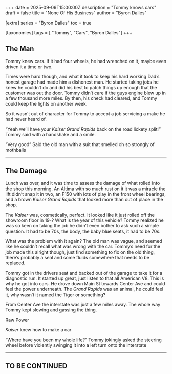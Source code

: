 +++
date = 2025-09-09T15:00:00Z
description = "Tommy knows cars"
draft = false
title = "None Of His Business"
author = "Byron Dalles"

[extra]
series = "Byron Dalles"
toc = true

[taxonomies]
tags = [ "Tommy", "Cars", "Byron Dalles"]
+++

## The Man

Tommy knew cars. If it had four wheels, he had wrenched on it, maybe even driven it a time or two.

Times were hard though, and what it took to keep his hard working Dad’s honest garage had made him a dishonest man. He started taking jobs he knew he couldn’t do and did his best to patch things up enough that the customer was out the door. Tommy didn’t care if the guys engine blew up in a few thousand more miles. By then, his check had cleared, and Tommy could keep the lights on another week.

So it wasn’t out of character for Tommy to accept a job servicing a make he had never heard of.

“Yeah we’ll have your *Kaiser Grand Rapids* back on the road lickety split!” Tommy said with a handshake and a smile.

“Very good” Said the old man with a suit that smelled oh so strongly of mothballs

______________________________________________________________________

## The Damage

Lunch was over, and it was time to assess the damage of what rolled into the shop this morning. An Altima with so much rust on it it was a miracle the lift didn’t snap it in two, an F150 with lots of play in the front wheel bearings, and a brown *Kaiser Grand Rapids* that looked more than out of place in the shop.

The *Kaiser* was, cosmetically, perfect. It looked like it just rolled off the showroom floor in 19-? What is the year of this vehicle? Tommy realized he was so keen on taking the job he didn’t even bother to ask such a simple question. It had to be 70s, the body, the baby blue seats, it had to be 70s.

What was the problem with it again? The old man was vague, and seemed like he couldn’t recall what was wrong with the car. Tommy’s need for the job made this alright though, just find something to fix on the old thing, there’s probably a seal and some fluids somewhere that needs to be replaced.

Tommy got in the drivers seat and backed out of the garage to take it for a diagnostic run. It started up great, just listen to that all American V8. This is why he got into cars. He drove down Main St towards Center Ave and could feel the power underneath. The *Grand Rapids* was an animal, he could feel it, why wasn’t it named the Tiger or something?

From Center Ave the interstate was just a few miles away. The whole way Tommy kept slowing and gassing the thing.

Raw Power

*Kaiser* knew how to make a car

“Where have you been my whole life?” Tommy jokingly asked the steering wheel before violently swinging it into a left turn onto the interstate

______________________________________________________________________

## TO BE CONTINUED

